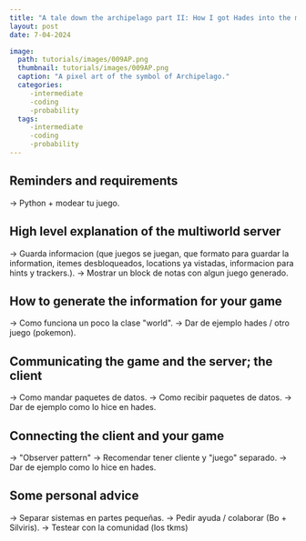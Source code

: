 ```yaml
---
title: "A tale down the archipelago part II: How I got Hades into the multiworld" 
layout: post
date: 7-04-2024

image: 
  path: tutorials/images/009AP.png 
  thumbnail: tutorials/images/009AP.png
  caption: "A pixel art of the symbol of Archipelago."
  categories:
     -intermediate
     -coding
     -probability
  tags:
     -intermediate
     -coding
     -probability
---
```


<h2> Reminders and requirements </h2>

-> Python + modear tu juego.

<h2> High level explanation of the multiworld server </h2>

-> Guarda informacion (que juegos se juegan, que formato para guardar la information,
itemes desbloqueados, locations ya vistadas, informacion para hints y trackers.).
-> Mostrar un block de notas con algun juego generado.

<h2> How to generate the information for your game </h2>

-> Como funciona un poco la clase "world".
-> Dar de ejemplo hades / otro juego (pokemon).

<h2> Communicating the game and the server; the client </h2>

-> Como mandar paquetes de datos.
-> Como recibir paquetes de datos.
-> Dar de ejemplo como lo hice en hades.

<h2> Connecting the client and your game </h2>

-> "Observer pattern" 
-> Recomendar tener cliente y "juego" separado.
-> Dar de ejemplo como lo hice en hades.


<h2> Some personal advice </h2>


-> Separar sistemas en partes pequeñas.
-> Pedir ayuda / colaborar (Bo + Silviris).
-> Testear con la comunidad (los tkms)